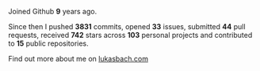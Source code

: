Joined Github **9** years ago.

Since then I pushed **3831** commits, opened **33** issues, submitted **44** pull requests, received **742** stars across **103** personal projects and contributed to **15** public repositories.

Find out more about me on [lukasbach.com](https://lukasbach.com)
